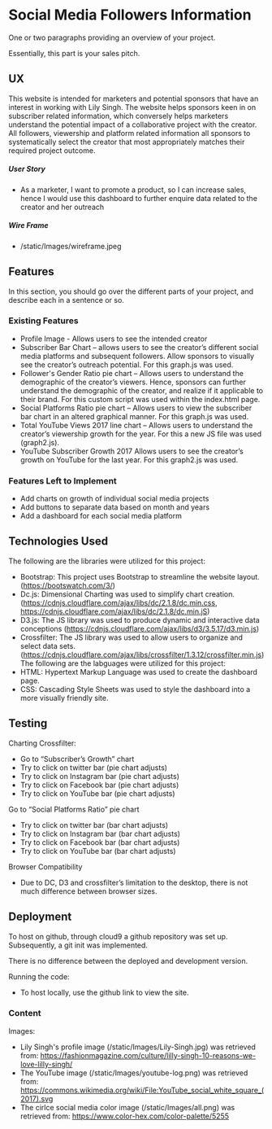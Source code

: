 # Social Media Followers Information

One or two paragraphs providing an overview of your project.

Essentially, this part is your sales pitch.

## UX
This website is intended for marketers and potential sponsors that have an interest in working with Lily Singh. The website helps sponsors keen in on subscriber related information, which conversely helps marketers understand the potential impact of a collaborative project with the creator.  All followers, viewership and platform related information all sponsors to systematically select the creator that most appropriately matches their required project outcome. 

##### User Story 
* As a marketer, I want to promote a product, so I can increase sales, hence I would use this dashboard to further enquire data related to the creator and her outreach 
##### Wire Frame
* /static/Images/wireframe.jpeg

## Features
In this section, you should go over the different parts of your project, and describe each in a sentence or so.

### Existing Features
* Profile Image - Allows users to see the intended creator
* Subscriber Bar Chart – allows users to see the creator’s different social media platforms and subsequent followers. Allow sponsors to visually see the creator’s outreach potential. For this graph.js was used. 
* Follower's Gender Ratio pie chart – Allows users to understand the demographic of the creator’s viewers. Hence, sponsors can further understand the demographic of the creator, and realize if it applicable to their brand. For this custom script was used within the index.html page. 
* Social Platforms Ratio pie chart – Allows users to view the subscriber bar chart in an altered graphical manner. For this graph.js was used.
* Total YouTube Views 2017 line chart – Allows users to understand the creator’s viewership growth for the year. For this a new JS file was used (graph2.js).
* YouTube Subscriber Growth 2017 Allows users to see the creator’s growth on YouTube for the last year. For this graph2.js was used.

### Features Left to Implement
* Add charts on growth of individual social media projects 
* Add buttons to separate data based on month and years 
* Add a dashboard for each social media platform 

## Technologies Used
The following are the libraries were utilized for this project:
*   Bootstrap: This project uses Bootstrap to streamline the website layout. (https://bootswatch.com/3/)
*   Dc.js: Dimensional Charting was used to simplify chart creation. (https://cdnjs.cloudflare.com/ajax/libs/dc/2.1.8/dc.min.css, https://cdnjs.cloudflare.com/ajax/libs/dc/2.1.8/dc.min.jS)
*   D3.js: The JS library was used to produce dynamic and interactive data conceptions (https://cdnjs.cloudflare.com/ajax/libs/d3/3.5.17/d3.min.js)
*   Crossfilter: The JS library was used to allow users to organize and select data sets. (https://cdnjs.cloudflare.com/ajax/libs/crossfilter/1.3.12/crossfilter.min.js)
The following are the labguages were utilized for this project:
*   HTML: Hypertext Markup Language was used to create the dashboard page. 
*   CSS: Cascading Style Sheets was used to style the dashboard into a more visually friendly site.


## Testing

Charting Crossfilter:
* Go to “Subscriber’s Growth” chart
* Try to click on twitter bar (pie chart adjusts)
* Try to click on Instagram bar (pie chart adjusts)
* Try to click on Facebook bar (pie chart adjusts)
* Try to click on YouTube bar (pie chart adjusts)

Go to “Social Platforms Ratio” pie chart
* Try to click on twitter bar (bar chart adjusts)
* Try to click on Instagram bar (bar chart adjusts)
* Try to click on Facebook bar (bar chart adjusts)
* Try to click on YouTube bar (bar chart adjusts)

Browser Compatibility 
* Due to DC, D3 and crossfilter’s limitation to the desktop, there is not much difference between browser sizes. 

## Deployment
To host on github, through cloud9 a github repository was set up. Subsequently, a git init was implemented.

There is no difference between the deployed and development version.

Running the code:
* To host locally, use the github link to view the site. 

### Content
Images:
* Lily Singh's profile image (/static/Images/Lily-Singh.jpg) was retrieved from: https://fashionmagazine.com/culture/lilly-singh-10-reasons-we-love-lilly-singh/
* The YouTube image (/static/Images/youtube-log.png) was retrieved from: https://commons.wikimedia.org/wiki/File:YouTube_social_white_square_(2017).svg
* The cirlce social media color image (/static/Images/all.png) was retrieved from: https://www.color-hex.com/color-palette/5255